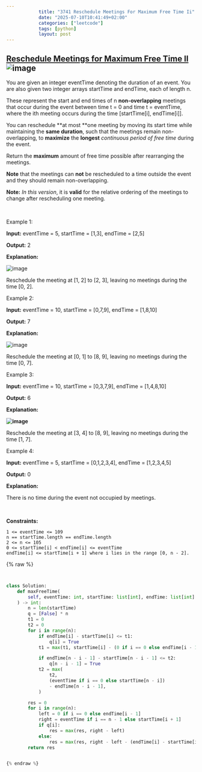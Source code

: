 ```yaml
---
            title: "3741 Reschedule Meetings For Maximum Free Time Ii"
            date: "2025-07-10T10:41:49+02:00"
            categories: ["leetcode"]
            tags: [python]
            layout: post
---
```

            
## [Reschedule Meetings for Maximum Free Time II](https://leetcode.com/problems/reschedule-meetings-for-maximum-free-time-ii) ![image](https://img.shields.io/badge/Difficulty-Medium-orange)

You are given an integer eventTime denoting the duration of an event. You are also given two integer arrays startTime and endTime, each of length n.

These represent the start and end times of n **non-overlapping** meetings that occur during the event between time t = 0 and time t = eventTime, where the ith meeting occurs during the time [startTime[i], endTime[i]].

You can reschedule **at most **one meeting by moving its start time while maintaining the **same duration**, such that the meetings remain non-overlapping, to **maximize** the **longest** *continuous period of free time* during the event.

Return the **maximum** amount of free time possible after rearranging the meetings.

**Note** that the meetings can **not** be rescheduled to a time outside the event and they should remain non-overlapping.

**Note:** *In this version*, it is **valid** for the relative ordering of the meetings to change after rescheduling one meeting.

 

Example 1:

**Input:** eventTime = 5, startTime = [1,3], endTime = [2,5]

**Output:** 2

**Explanation:**

![image](https://assets.leetcode.com/uploads/2024/12/22/example0_rescheduled.png)

Reschedule the meeting at [1, 2] to [2, 3], leaving no meetings during the time [0, 2].

Example 2:

**Input:** eventTime = 10, startTime = [0,7,9], endTime = [1,8,10]

**Output:** 7

**Explanation:**

![image](https://assets.leetcode.com/uploads/2024/12/22/rescheduled_example0.png)

Reschedule the meeting at [0, 1] to [8, 9], leaving no meetings during the time [0, 7].

Example 3:

**Input:** eventTime = 10, startTime = [0,3,7,9], endTime = [1,4,8,10]

**Output:** 6

**Explanation:**

**![image](https://assets.leetcode.com/uploads/2025/01/28/image3.png)**

Reschedule the meeting at [3, 4] to [8, 9], leaving no meetings during the time [1, 7].

Example 4:

**Input:** eventTime = 5, startTime = [0,1,2,3,4], endTime = [1,2,3,4,5]

**Output:** 0

**Explanation:**

There is no time during the event not occupied by meetings.

 

**Constraints:**

	1 <= eventTime <= 109
	n == startTime.length == endTime.length
	2 <= n <= 105
	0 <= startTime[i] < endTime[i] <= eventTime
	endTime[i] <= startTime[i + 1] where i lies in the range [0, n - 2].

{% raw %}


```python


class Solution:
    def maxFreeTime(
        self, eventTime: int, startTime: list[int], endTime: list[int]
    ) -> int:
        n = len(startTime)
        q = [False] * n
        t1 = 0
        t2 = 0
        for i in range(n):
            if endTime[i] - startTime[i] <= t1:
                q[i] = True
            t1 = max(t1, startTime[i] - (0 if i == 0 else endTime[i - 1]))

            if endTime[n - i - 1] - startTime[n - i - 1] <= t2:
                q[n - i - 1] = True
            t2 = max(
                t2,
                (eventTime if i == 0 else startTime[n - i])
                - endTime[n - i - 1],
            )

        res = 0
        for i in range(n):
            left = 0 if i == 0 else endTime[i - 1]
            right = eventTime if i == n - 1 else startTime[i + 1]
            if q[i]:
                res = max(res, right - left)
            else:
                res = max(res, right - left - (endTime[i] - startTime[i]))
        return res


{% endraw %}
```
